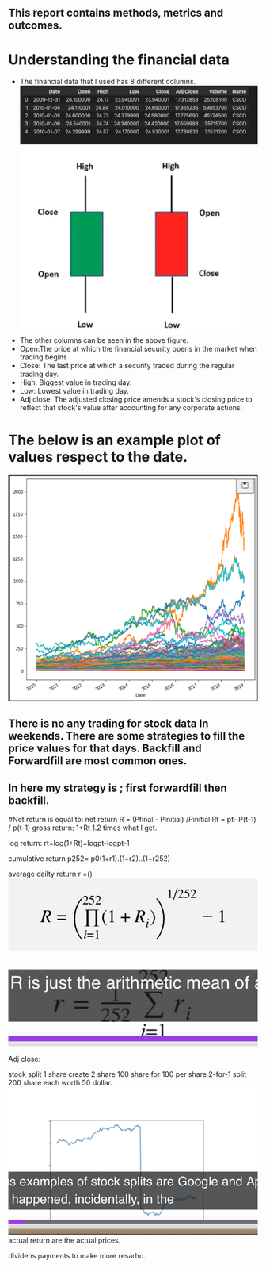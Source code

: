 ## This report contains methods, metrics and outcomes.

# Understanding the financial data
- The financial data that I used has 8 different columns.
![plot](src/images/financial_data.png)
![plot](src/images/close_open.png)
- The other columns can be seen in the above figure.
- Open:The price at which the financial security opens in the market when trading begins 
- Close: The last price at which a security traded during the regular trading day.
- High: Biggest value in trading day.
- Low: Lowest value in trading day.
- Adj close: The adjusted closing price amends a stock's closing price to reflect that stock's value after accounting for any corporate actions.
# The below is an example plot of values respect to the date.
![plot](src/images/stock_data.png)
## There is no any trading for stock data In weekends. There are some strategies to fill the price values for that days. Backfill and Forwardfill are most common ones.
## In here my strategy is ; first forwardfill then backfill.

#Net return is equal to: net return R = (Pfinal - Pinitial) /Pinitial
Rt = pt- P(t-1) / p(t-1)
gross return:
1+Rt   1.2 times what I get.

log return:
 rt=log(1+Rt)=logpt-logpt-1

cumulative return
p252= p0(1+r1).(1+r2)..(1+r252)

average dailty return
r =()
![plot](src/images/avdailyreturn.png)

![plot](src/images/arithmatic_mean_daily_log_return.png)

Adj close:

stock split
1 share create 2 share
100 share for 100 per share
2-for-1 split
200 share each worth 50 dollar.
![plot](src/images/stock_split.png)
actual return are the actual prices.

dividens payments to make more resarhc.
